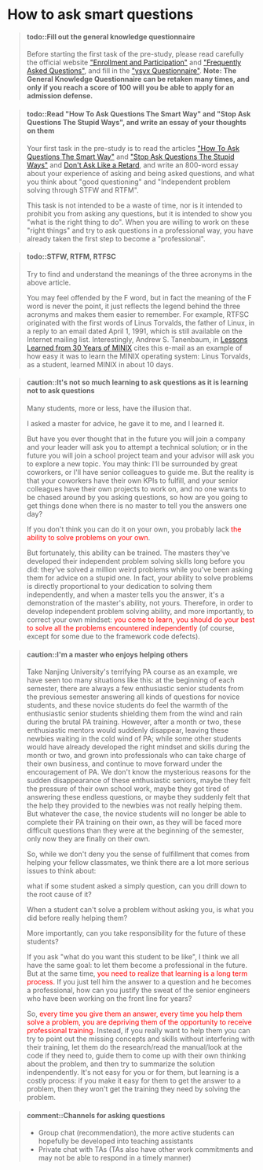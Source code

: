 <!-- # 如何科学地提问 -->
# How to ask smart questions

[ysyx-forum]: https://ysyx.oscc.cc/forum/

<!-- > #### todo::填写通识问卷 -->
<!-- > 在开始预学习的第一个任务之前，请大家认真阅读官网[《报名参与》](https://ysyx.oscc.cc/signup/)和[《常见问题》](https://ysyx.oscc.cc/project/faq.html)两部分内容，并填写[《“一生一芯”通识问卷》](https://www.wenjuan.pub/s/UZBZJv6ci37/#)。**注意：通识问卷可以重做很多次，只有达到100分才能申请入学答辩。** -->
> #### todo::Fill out the general knowledge questionnaire
> Before starting the first task of the pre-study, please read carefully the official website ["Enrollment and Participation"](https://ysyx.oscc.cc/signup/) and ["Frequently Asked Questions"](https://ysyx.oscc.cc/project/faq.html), and fill in the ["ysyx Questionnaire"](https://www.wenjuan.pub/s/UZBZJv6ci37/#). **Note: The General Knowledge Questionnaire can be retaken many times, and only if you reach a score of 100 will you be able to apply for an admission defense.**

<!-- > #### todo::阅读"提问的智慧"和"别像弱智一样提问", 编写读后感 -->
<!-- > 你在预学习中的第一个任务, 就是现在仔细阅读[提问的智慧][how to ask]和[别像弱智一样提问][stop ask]这两篇文章,
> 结合自己过去提问和被提问的经历,
>
> 写一篇不少于800字的读后感, 谈谈你对"好的提问"以及"通过STFW和RTFM独立解决问题"的看法.
>
> 我们设置这道题并不是为了故意浪费大家的时间, 也不是为了禁止大家提出任何问题,
> 而是为了让大家知道"什么是正确的". 当你愿意为这些"正确的做法"去努力,
> 并且尝试用专业的方式提出问题的时候, 你就已经迈出了成为"成为专业人士"的第一步. -->
> #### todo::Read "How To Ask Questions The Smart Way" and "Stop Ask Questions The Stupid Ways", and write an essay of your thoughts on them
> Your first task in the pre-study is to read the articles ["How To Ask Questions The Smart Way"](https://github.com/ryanhanwu/How-To-Ask-Questions-The-Smart-Way/blob/master/README-zh_CN.md) and ["Stop Ask Questions The Stupid Ways"](https://github.com/tangx/Stop-Ask-Questions-The-Stupid-Ways/blob/master/README.md) and [Don't Ask Like a Retard](https://github.com/tangx/Stop-Ask-Questions-The-Stupid-Ways/blob/master/README.md), and write an 800-word essay about your experience of asking and being asked questions, and what you think about "good questioning" and "Independent problem solving through STFW and RTFM".
>
> This task is not intended to be a waste of time, nor is it intended to prohibit you from asking any questions, but it is intended to show you "what is the right thing to do". When you are willing to work on these "right things" and try to ask questions in a professional way, you have already taken the first step to become a "professional".

[how to ask]: https://github.com/ryanhanwu/How-To-Ask-Questions-The-Smart-Way/blob/master/README-zh_CN.md
[stop ask]: https://github.com/tangx/Stop-Ask-Questions-The-Stupid-Ways/blob/master/README.md

<!-- > #### todo::大佬三连: STFW, RTFM, RTFSC
> 尝试在上述文章中寻找并理解这三个缩写的含义.
>
> 你可能会觉得字母F冒犯了你, 但事实上这个字母的含义从来都不是重点,
> 它只是反映出这三个缩写背后的传奇色彩而更容易被大家记住而已.
> 例如, RTFSC起源于Linux之父Linus Torvalds在1991年4月1日回复邮件中的第一句话,
> 目前在网上还能搜到当时的邮件列表.
> 有趣的是, Andrew S. Tanenbaum在[Lessons Learned from 30 Years of MINIX][minix]
> 一文中把这封邮件作为MINIX操作系统容易学习的一个例子:
> 还处于学生时代的Linus Torvalds在10天之内就把MINIX学得差不多了. -->
> #### todo::STFW, RTFM, RTFSC
> Try to find and understand the meanings of the three acronyms in the above article.
>
> You may feel offended by the F word, but in fact the meaning of the F word is never the point, it just reflects the legend behind the three acronyms and makes them easier to remember. For example, RTFSC originated with the first words of Linus Torvalds, the father of Linux, in a reply to an email dated April 1, 1991, which is still available on the Internet mailing list. Interestingly, Andrew S. Tanenbaum, in [Lessons Learned from 30 Years of MINIX](https://cacm.acm.org/magazines/2016/3/198874-lessons-learned-from-30-years-of-minix/fulltext) cites this e-mail as an example of how easy it was to learn the MINIX operating system: Linus Torvalds, as a student, learned MINIX in about 10 days.

[minix]: https://cacm.acm.org/magazines/2016/3/198874-lessons-learned-from-30-years-of-minix/fulltext

<!-- -->
<!-- > #### caution::与其说是学会提问, 倒不如说是学会不提问
> 很多同学不多不少都会抱有这样的观点:
> > 我向大佬请教, 大佬告诉我答案, 我就学习了.
>
> 但你是否想过, 将来你进入公司, 你的领导让你尝试一个技术方案;
> 或者是将来你进入学校的课题组, 你的导师让你探索一个新课题.
> 你可能会觉得: 到时候身边肯定有厉害的同事, 或者有师兄师姐来带我.
> 但实际情况是, 同事也要完成他的KPI, 师兄师姐也要做他们自己的课题,
> 没有人愿意被你一天到晚追着询问, 总有一天没有大佬告诉你答案, 你将要如何完成任务?
>
> 如果你觉得自己搞不定, 你很可能缺少<font color=red>独立解决问题的能力</font>.
>
> 但幸运的是, 这种能力是可以训练出来的.
> 你身边的大佬之所以成为了大佬, 是因为他们比你更早地锻炼出独立解决问题的能力:
> 当你还在向他们请教一个很傻的问题的时候, 他们早就解决过无数个奇葩问题了.
> 事实上, 你的能力是跟你独立解决问题的投入成正比的,
> 大佬告诉你答案, 展示的是大佬的能力, 并不是你的能力.
> 所以, 要锻炼出独立解决问题的能力, 更重要的是端正自己的心态:
> <font color=red>你来参加学习, 你就应该尽自己最大努力独立解决遇到的所有问题</font>
> (当然一些由于框架代码缺陷导致的问题除外). -->

> #### caution::It's not so much learning to ask questions as it is learning not to ask questions
> Many students, more or less, have the illusion that.
>
> I asked a master for advice, he gave it to me, and I learned it.
>
> But have you ever thought that in the future you will join a company and your leader will ask you to attempt a technical solution; or in the future you will join a school project team and your advisor will ask you to explore a new topic. You may think: I'll be surrounded by great coworkers, or I'll have senior colleagues to guide me. But the reality is that your coworkers have their own KPIs to fulfill, and your senior colleagues have their own projects to work on, and no one wants to be chased around by you asking questions, so how are you going to get things done when there is no master to tell you the answers one day?
>
> If you don't think you can do it on your own, you probably lack <font color=red>the ability to solve problems on your own</font>.
>
> But fortunately, this ability can be trained. The masters they've developed their independent problem solving skills long before you did: they've solved a million weird problems while you've been asking them for advice on a stupid one. In fact, your ability to solve problems is directly proportional to your dedication to solving them independently, and when a master tells you the answer, it's a demonstration of the master's ability, not yours. Therefore, in order to develop independent problem solving ability, and more importantly, to correct your own mindset: <font color=red>you come to learn, you should do your best to solve all the problems encountered independently</font> (of course, except for some due to the framework code defects).

<!-- -->
<!-- > #### caution::我是一个很享受帮助别人的大佬
> 以南京大学令人闻风丧胆的PA实验为例, 我们见过太多这样的情况了:
> 每年学期开始的时候, 总有那么几位上一届的热心师兄在群里无微不至地解答新手同学的各种提问,
> 这些新手同学也确实在残酷的PA训练中感受到热心师兄为他们遮风挡雨的温暖.
> 但过了一两个月, 这些热心的师兄总是会突然消失, 留下这些新手同学在PA的寒风中彷徨地等待;
> 而另一部分同学早就在这一两个月的摸爬滚打中锻炼出正确的心态和技能,
> 成长为可以独当一面的专业人士, 在PA的鞭策下继续前行.
> 关于这些热心师兄突然消失的神秘原因, 我们不得而知,
> 也许是他们感受到自身的课业压力,
> 也许是他们对回答这些无尽的问题感到厌倦,
> 也许是他们突然觉得自己给新手同学提供的帮助其实帮不了他们.
> 但不管怎样, 那些新手同学已经无法独立完成PA的训练了,
> 因为他们将会面对比学期开始更困难的问题.
>
> 所以, 我们并不否认你在帮助同学的时候给你带来的成就感,
> 但我们认为, 有很多更严肃的问题需要思考:
> > 一个同学来提问, 如果说这个问题只是表象的话, 你能摸索出更本质的问题吗?
> >
> > 当一个同学不来询问你就无法解决问题的时候, 你之前所做的真的是在帮助他吗?
> >
> > 更重要地, 你能为这些同学的将来负责吗?
>
> 如果要问"你希望这位同学成长为什么样子", 我想大家的目标都是一致的:
> 希望他将来能成为可以独当一面的专业人士.
> 但同时你也需要认识到学习的规律: <font color=red>这是需要长期接受专业训练的</font>.
> 如果你仅仅把问题的答案告诉他, 他就可以成为专业人士,
> 那该如何对得起长年累月奋斗在一线的广大资深工程师们流下的汗水?
>
> 因此, <font color=red>你每一次直接把答案告诉他,
> 直接帮他们解决问题, 都是在剥夺他接受专业训练的机会.</font>
> 相反, 如果你真的希望能帮助他, 你可以尝试在不影响他训练的情况下指出他缺少的观念和技能,
> 该查资料/看手册/看代码, 就让他去查资料/看手册/看代码,
> 引导他针对问题提出自己的思考, 然后尝试并总结解决方案.
> 这对你和他来说都不容易, 但学习本身就是一件需要付出的事情:
> 如果你让他很方便地获得问题的答案, 那他就不能从解决这个问题的过程中收获应有的训练. -->

> #### caution::I'm a master who enjoys helping others
> Take Nanjing University's terrifying PA course as an example, we have seen too many situations like this: at the beginning of each semester, there are always a few enthusiastic senior students from the previous semester answering all kinds of questions for novice students, and these novice students do feel the warmth of the enthusiastic senior students shielding them from the wind and rain during the brutal PA training. However, after a month or two, these enthusiastic mentors would suddenly disappear, leaving these newbies waiting in the cold wind of PA; while some other students would have already developed the right mindset and skills during the month or two, and grown into professionals who can take charge of their own business, and continue to move forward under the encouragement of PA. We don't know the mysterious reasons for the sudden disappearance of these enthusiastic seniors, maybe they felt the pressure of their own school work, maybe they got tired of answering these endless questions, or maybe they suddenly felt that the help they provided to the newbies was not really helping them. But whatever the case, the novice students will no longer be able to complete their PA training on their own, as they will be faced more difficult questions than they were at the beginning of the semester, only now they are finally on their own.
>
> So, while we don't deny you the sense of fulfillment that comes from helping your fellow classmates, we think there are a lot more serious issues to think about:
>
> what if some student asked a simply question, can you drill down to the root cause of it?
>
> When a student can't solve a problem without asking you, is what you did before really helping them?
>
> More importantly, can you take responsibility for the future of these students?
>
> If you ask "what do you want this student to be like", I think we all have the same goal: to let them become a professional in the future. But at the same time, <font color=red>you need to realize that learning is a long term process.</font> If you just tell him the answer to a question and he becomes a professional, how can you justify the sweat of the senior engineers who have been working on the front line for years?
>
> So, <font color=red>every time you give them an answer, every time you help them solve a problem, you are depriving them of the opportunity to receive professional training.</font> Instead, if you really want to help them you can try to point out the missing concepts and skills without interfering with their training, let them do the research/read the manual/look at the code if they need to, guide them to come up with their own thinking about the problem, and then try to summarize the solution indenpendently. It's not easy for you or for them, but learning is a costly process: if you make it easy for them to get the answer to a problem, then they won't get the training they need by solving the problem.

<!-- > #### comment::提问渠道 -->
<!-- > * 群里沟通（推荐），比较积极的同学有希望发展为助教
> * 私聊助教（助教也有其他工作任务可能无法及时回复） -->
> #### comment::Channels for asking questions
> * Group chat (recommendation), the more active students can hopefully be developed into teaching assistants
> * Private chat with TAs (TAs also have other work commitments and may not be able to respond in a timely manner)

